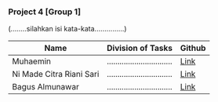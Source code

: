 ### Project 4 [Group 1]

(........silahkan isi kata-kata...............)

| Name                     | Division of Tasks               | Github                               |
| ------------------------ | ------------------------------- | ------------------------------------ |
| Muhaemin                 | ............................... | [Link](https://github.com/mhaemnn)   |
| Ni Made Citra Riani Sari | ............................... | [Link](https://github.com/kinchanie) |
| Bagus Almunawar          | ............................... | [Link](https://github.com/bagusaro)  |

